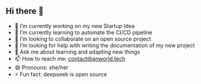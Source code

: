 ## Hi there 👋

- 🔭 I’m currently working on my new Startup Idea
- 🌱 I’m currently learning to automate the CI/CD pipeline
- 👯 I’m looking to collaborate on an open source project
- 🤔 I’m looking for help with writing the documentation of my new project
- 💬 Ask me about learning and adapting new things
- 📫 How to reach me: contact@anworld.tech
- 😄 Pronouns: she/her
- ⚡ Fun fact: deepseek is open source
